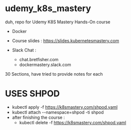# udemy_k8s_mastery
duh, repo for Udemy K8S Mastery Hands-On course

- Docker

- Course slides : https://slides.kubernetesmastery.com

- Slack Chat :
  - chat.bretfisher.com
  - dockermastery.slack.com

30 Sections, have tried to provide notes for each

USES SHPOD
==========
- kubectl apply -f https://k8smastery.com/shpod.yaml
- kubectl attach --namespace=shpod -ti shpod
- after finishing the course :
  - kubectl delete -f https://k8smastery.com/shpod.yaml
